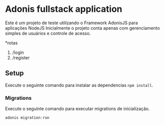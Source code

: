 # Adonis fullstack application

Este é um projeto de teste utilizando o Framework AdonisJS para aplicações  NodeJS
Inicialmente o projeto conta apenas com gerenciamento simples de usuários e controle de acesso.  

*rotas
1. /login
2. /register

## Setup
Execute o seguinte comando para instalar as dependencias  `npm install`.

### Migrations

Execute o seguinte comando para executar migrations de inicialização.

```js
adonis migration:run
```
